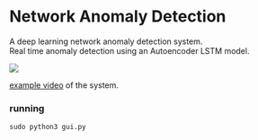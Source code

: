 # Network Anomaly Detection
A deep learning network anomaly detection system.<br/>
Real time anomaly detection using an Autoencoder LSTM model.

![](https://preview.ibb.co/fjEWZT/example.jpg)

[example video](https://youtu.be/LxomfnMEWNU) of the system.


### running


```
sudo python3 gui.py
```
